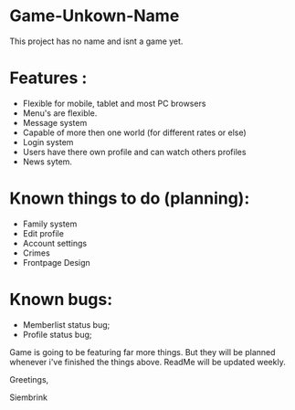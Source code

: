 # Game-Unkown-Name
This project has no name and isnt a game yet.

# Features :
  - Flexible for mobile, tablet and most PC browsers
  - Menu's are flexible.
  - Message system
  - Capable of more then one world (for different rates or else)
  - Login system
  - Users have there own profile and can watch others profiles
  - News sytem.
  
# Known things to do (planning):
  - Family system
  - Edit profile
  - Account settings
  - Crimes
  - Frontpage Design

# Known bugs:
  - Memberlist status bug;
  - Profile status bug;

Game is going to be featuring far more things. But they will be planned whenever i've finished the things above. ReadMe will be updated weekly.

Greetings,

Siembrink
  
  
